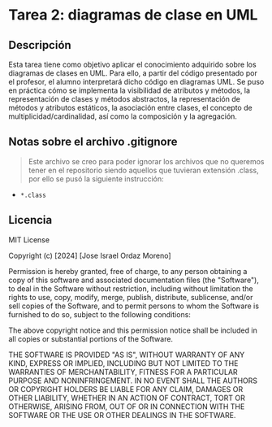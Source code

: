 # Tarea 2: diagramas de clase en UML
## Descripción
Esta tarea tiene como objetivo aplicar el conocimiento adquirido sobre los diagramas de clases en UML. Para ello, a partir del código presentado por el profesor, el alumno interpretará dicho código en diagramas UML. Se puso en práctica cómo se implementa la visibilidad de atributos y métodos, la representación de clases y métodos abstractos, la representación de métodos y atributos estáticos, la asociación entre clases, el concepto de multiplicidad/cardinalidad, así como la composición y la agregación.
## Notas sobre el archivo .gitignore
> Este archivo se creo para poder ignorar los archivos que no queremos tener en el repositorio siendo aquellos que tuvieran extensión .class, por ello se pusó la siguiente instrucción:
* `*.class`
## Licencia
MIT License

Copyright (c) [2024] [Jose Israel Ordaz Moreno]

Permission is hereby granted, free of charge, to any person obtaining a copy
of this software and associated documentation files (the "Software"), to deal
in the Software without restriction, including without limitation the rights
to use, copy, modify, merge, publish, distribute, sublicense, and/or sell
copies of the Software, and to permit persons to whom the Software is
furnished to do so, subject to the following conditions:

The above copyright notice and this permission notice shall be included in all
copies or substantial portions of the Software.

THE SOFTWARE IS PROVIDED "AS IS", WITHOUT WARRANTY OF ANY KIND, EXPRESS OR
IMPLIED, INCLUDING BUT NOT LIMITED TO THE WARRANTIES OF MERCHANTABILITY,
FITNESS FOR A PARTICULAR PURPOSE AND NONINFRINGEMENT. IN NO EVENT SHALL THE
AUTHORS OR COPYRIGHT HOLDERS BE LIABLE FOR ANY CLAIM, DAMAGES OR OTHER
LIABILITY, WHETHER IN AN ACTION OF CONTRACT, TORT OR OTHERWISE, ARISING FROM,
OUT OF OR IN CONNECTION WITH THE SOFTWARE OR THE USE OR OTHER DEALINGS IN THE
SOFTWARE.
